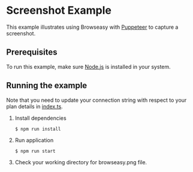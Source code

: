 # Screenshot Example
This example illustrates using Browseasy with [Puppeteer](https://github.com/puppeteer/puppeteer) to capture a screenshot.

## Prerequisites
To run this example, make sure [Node.js](https://nodejs.org/en/) is installed in your system.

## Running the example
Note that you need to update your connection string with respect to your plan details in [index.ts](./src/index.ts). 
1. Install dependencies
    ```
    $ npm run install
    ```
2. Run application
    ```
    $ npm run start
    ```
3. Check your working directory for browseasy.png file.